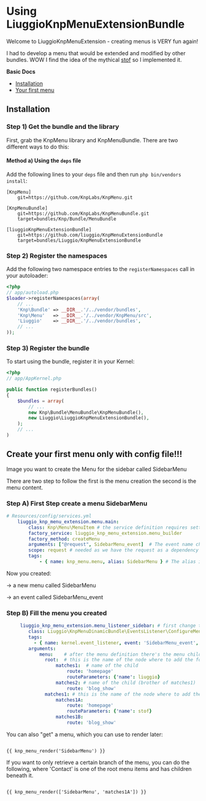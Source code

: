 Using LiuggioKnpMenuExtensionBundle
===================

Welcome to LiuggioKnpMenuExtension  - creating menus is VERY fun again!

I had to develop a menu that would be extended and modified by other bundles.
WOW I find the idea of the mythical 
[stof](https://github.com/stof)
so I implemented it.


**Basic Docs**

* [Installation](#installation)
* [Your first menu](#first-menu)

<a name="installation"></a>

## Installation

### Step 1) Get the bundle and the library

First, grab the KnpMenu library and KnpMenuBundle. There are two different ways
to do this:

#### Method a) Using the `deps` file

Add the following lines to your  `deps` file and then run `php bin/vendors
install`:

```
[KnpMenu]
    git=https://github.com/KnpLabs/KnpMenu.git

[KnpMenuBundle]
    git=https://github.com/KnpLabs/KnpMenuBundle.git
    target=bundles/Knp/Bundle/MenuBundle

[liuggioKnpMenuExtensionBundle]
    git=https://github.com/liuggio/KnpMenuExtensionBundle
    target=bundles/Liuggio/KnpMenuExtensionBundle

```


### Step 2) Register the namespaces

Add the following two namespace entries to the `registerNamespaces` call
in your autoloader:

``` php
<?php
// app/autoload.php
$loader->registerNamespaces(array(
    // ...
    'Knp\Bundle' => __DIR__.'/../vendor/bundles',
    'Knp\Menu'   => __DIR__.'/../vendor/KnpMenu/src',
    'Liuggio'    => __DIR__.'/../vendor/bundles',
    // ...
));
```

### Step 3) Register the bundle

To start using the bundle, register it in your Kernel:

``` php
<?php
// app/AppKernel.php

public function registerBundles()
{
    $bundles = array(
        // ...
        new Knp\Bundle\MenuBundle\KnpMenuBundle(),
        new Liuggio\LiuggioKnpMenuExtensionBundle(),
    );
    // ...
)
``` 

<a name="first-menu"></a>

## Create your first menu only with config file!!!

Image you want to create the Menu for the sidebar called SidebarMenu

There are two step to follow the first is the menu creation
the second is the menu content.

### Step A) First Step create a menu SidebarMenu

``` yaml
# Resources/config/services.yml
    liuggio_knp_menu_extension.menu.main:
        class: Knp\Menu\MenuItem # the service definition requires setting the class
        factory_service: liuggio_knp_menu_extension.menu_builder
        factory_method: createMenu
        arguments: ["@request", SidebarMenu_event]  # The event name change it if create another menu
        scope: request # needed as we have the request as a dependency here
        tags:
            - { name: knp_menu.menu, alias: SidebarMenu } # The alias is what is used to retrieve the menu
```

Now you created:

-> a new menu called SidebarMenu

-> an event called SidebarMenu_event

### Step B) Fill the menu you created

``` yaml    
     liuggio_knp_menu_extension.menu_listener_sidebar: # first change the menu name
        class: Liuggio\KnpMenuDinamicBundle\EventsListener\ConfigureMenuListener
        tags:
          - { name: kernel.event_listener, event: 'SidebarMenu_event', method: onMenuConfigure } # second change the event created previously
        arguments:
            menu:    # after the menu definition there's the menu children to add
              root:  # this is the name of the node where to add the following children
                  matches1:  # name of the child
                      route: 'homepage'
                      routeParameters: {'name': liuggio}
                  matches2: # name of the child (brother of matches1)
                      route: 'blog_show'
              matches1: # this is the name of the node where to add the following children (so below matches2)
                  matches1A:
                      route: 'homepage'
                      routeParameters: {'name': stof}
                  matches1B:
                      route: 'blog_show'
``` 

You can also "get" a menu, which you can use to render later:

```jinja

{{ knp_menu_render('SidebarMenu') }}
```

If you want to only retrieve a certain branch of the menu, you can do the
following, where 'Contact' is one of the root menu items and has children
beneath it.

```jinja

{{ knp_menu_render(['SidebarMenu', 'matches1A']) }}

``` 
